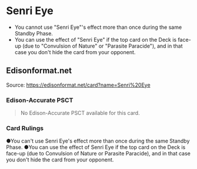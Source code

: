 # Senri Eye

*   You cannot use "Senri Eye"'s effect more than once during the same Standby Phase.
*   You can use the effect of "Senri Eye" if the top card on the Deck is face-up (due to "Convulsion of Nature" or "Parasite Paracide"), and in that case you don't hide the card from your opponent.

## Edisonformat.net

Source: https://edisonformat.net/card?name=Senri%20Eye

### Edison-Accurate PSCT

> No Edison-Accurate PSCT available for this card.

### Card Rulings

●You can't use Senri Eye's effect more than once during the same Standby Phase.
●You can use the effect of Senri Eye if the top card on the Deck is face-up (due to Convulsion of Nature or Parasite Paracide), and in that case you don't hide the card from your opponent.
            